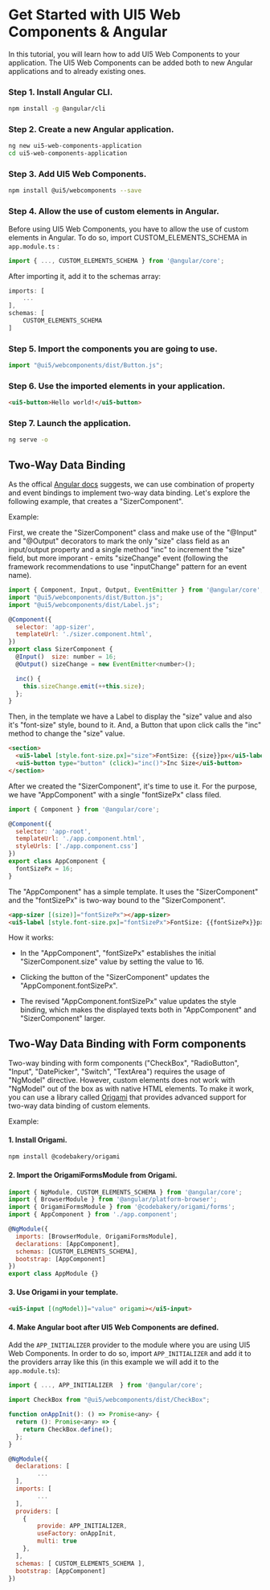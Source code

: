 # Get Started with UI5 Web Components & Angular

In this tutorial, you will learn how to add UI5 Web Components to your application. The UI5 Web Components can be added both to new Angular applications and to already existing ones.

### Step 1. Install Angular CLI.

```bash
npm install -g @angular/cli
```

### Step 2. Create a new Angular application.

```bash
ng new ui5-web-components-application
cd ui5-web-components-application
```

### Step 3. Add UI5 Web Components.

```bash
npm install @ui5/webcomponents --save
```

### Step 4. Allow the use of custom elements in Angular.

Before using UI5 Web Components, you have to allow the use of custom elements in Angular. To do so, import CUSTOM_ELEMENTS_SCHEMA in ```app.module.ts``` :

```js
import { ..., CUSTOM_ELEMENTS_SCHEMA } from '@angular/core';
```

After importing it, add it to the schemas array:

```js
imports: [
    ...
],
schemas: [
    CUSTOM_ELEMENTS_SCHEMA
]
```

### Step 5. Import the components you are going to use.

```js
import "@ui5/webcomponents/dist/Button.js";
```

### Step 6. Use the imported elements in your application.

```html
<ui5-button>Hello world!</ui5-button>
```

### Step 7. Launch the application.

```bash
ng serve -o
```

## Two-Way Data Binding

As the offical [Angular docs](https://angular.io/guide/two-way-binding#adding-two-way-data-binding) suggests, we can use combination of property and event bindings to implement two-way data binding. Let's explore the following example, that creates a "SizerComponent".

Example:

First, we create the "SizerComponent" class and make use of the "@Input" and "@Output" decorators to mark the only "size" class field as an input/output property and a single method "inc" to increment the "size" field, but more imporant - emits "sizeChange" event (following the framework recommendations to use "inputChange" pattern for an event name).

```js
import { Component, Input, Output, EventEmitter } from '@angular/core';
import "@ui5/webcomponents/dist/Button.js";
import "@ui5/webcomponents/dist/Label.js";

@Component({
  selector: 'app-sizer',
  templateUrl: './sizer.component.html',
})
export class SizerComponent {
  @Input()  size: number = 16;
  @Output() sizeChange = new EventEmitter<number>();

  inc() {
    this.sizeChange.emit(++this.size);
  };
}
```

Then, in the template we have a Label to display the "size" value and also it's "font-size" style, bound to it. And, a Button that upon click calls the "inc" method to change the "size" value.
```html
<section>
  <ui5-label [style.font-size.px]="size">FontSize: {{size}}px</ui5-label>
  <ui5-button type="button" (click)="inc()">Inc Size</ui5-button>
</section>
```

After we created the "SizerComponent", it's time to use it.
For the purpose, we have "AppComponent" with a single "fontSizePx" class filed.
```js
import { Component } from '@angular/core';

@Component({
  selector: 'app-root',
  templateUrl: './app.component.html',
  styleUrls: ['./app.component.css']
})
export class AppComponent {
  fontSizePx = 16;
}

```

The "AppComponent" has a simple template. It uses the "SizerComponent" and the "fontSizePx" is two-way bound to the "SizerComponent".

```html
<app-sizer [(size)]="fontSizePx"></app-sizer>
<ui5-label [style.font-size.px]="fontSizePx">FontSize: {{fontSizePx}}px</ui5-label>
```

How it works:
- In the "AppComponent", "fontSizePx" establishes the initial "SizerComponent.size" value by setting the value to 16.

- Clicking the button of the "SizerComponent" updates the "AppComponent.fontSizePx".

- The revised "AppComponent.fontSizePx" value updates the style binding, which makes the displayed texts both in "AppComponent" and "SizerComponent" larger.

## Two-Way Data Binding with Form components

Two-way binding with form components ("CheckBox", "RadioButton", "Input", "DatePicker", "Switch", "TextArea") requires the usage of "NgModel" directive. However, custom elements does not work with "NgModel" out of the box as with native HTML elements. To make it work, you can use a library called [Origami](https://github.com/hotforfeature/origami) that provides advanced support for two-way data binding of custom elements.

Example:

#### 1. Install Origami.

```bash
npm install @codebakery/origami
```

#### 2. Import the OrigamiFormsModule from Origami.

```js
import { NgModule, CUSTOM_ELEMENTS_SCHEMA } from '@angular/core';
import { BrowserModule } from '@angular/platform-browser';
import { OrigamiFormsModule } from '@codebakery/origami/forms';
import { AppComponent } from './app.component';

@NgModule({
  imports: [BrowserModule, OrigamiFormsModule],
  declarations: [AppComponent],
  schemas: [CUSTOM_ELEMENTS_SCHEMA],
  bootstrap: [AppComponent]
})
export class AppModule {}
```

#### 3. Use Origami in your template.

```html
<ui5-input [(ngModel)]="value" origami></ui5-input>
```

#### 4. Make Angular boot after UI5 Web Components are defined.

Add the ```APP_INITIALIZER``` provider to the module where you are using UI5 Web Components. In order to do so, import ```APP_INITIALIZER``` and add it to the providers array like this (in this example we will add it to the ```app.module.ts```):
```js
import { ..., APP_INITIALIZER  } from '@angular/core';

import CheckBox from "@ui5/webcomponents/dist/CheckBox";

function onAppInit(): () => Promise<any> {
  return (): Promise<any> => {
    return CheckBox.define();
  };
}

@NgModule({
  declarations: [
        ...
  ],
  imports: [
        ...
  ],
  providers: [
    {
        provide: APP_INITIALIZER,
        useFactory: onAppInit,
        multi: true
    },
  ],
  schemas: [ CUSTOM_ELEMENTS_SCHEMA ],
  bootstrap: [AppComponent]
})
```
